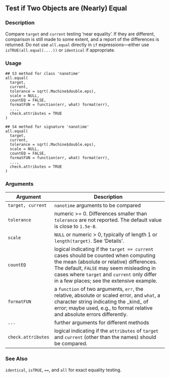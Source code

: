 
## Test if Two Objects are (Nearly) Equal

### Description

Compare `target` and `current` testing ‘near equality’. If they are
different, comparison is still made to some extent, and a report of the
differences is returned. Do not use `all.equal` directly in `if`
expressions—either use `isTRUE(all.equal(....))` or `identical` if
appropriate.

### Usage

    ## S3 method for class 'nanotime'
    all.equal(
      target,
      current,
      tolerance = sqrt(.Machine$double.eps),
      scale = NULL,
      countEQ = FALSE,
      formatFUN = function(err, what) format(err),
      ...,
      check.attributes = TRUE
    )

    ## S4 method for signature 'nanotime'
    all.equal(
      target,
      current,
      tolerance = sqrt(.Machine$double.eps),
      scale = NULL,
      countEQ = FALSE,
      formatFUN = function(err, what) format(err),
      ...,
      check.attributes = TRUE
    )

### Arguments

| Argument           | Description                                                                                                                                                                                                                                                              |
|--------------------|--------------------------------------------------------------------------------------------------------------------------------------------------------------------------------------------------------------------------------------------------------------------------|
| `target, current`  | `nanotime` arguments to be compared                                                                                                                                                                                                                                      |
| `tolerance`        | numeric \>= 0. Differences smaller than `tolerance` are not reported. The default value is close to `1.5e-8`.                                                                                                                                                            |
| `scale`            | `NULL` or numeric \> 0, typically of length 1 or `length(target)`. See ‘Details’.                                                                                                                                                                                        |
| `countEQ`          | logical indicating if the `target == current` cases should be counted when computing the mean (absolute or relative) differences. The default, `FALSE` may seem misleading in cases where `target` and `current` only differ in a few places; see the extensive example. |
| `formatFUN`        | a `function` of two arguments, `err`, the relative, absolute or scaled error, and `what`, a character string indicating the \_kind\_ of error; maybe used, e.g., to format relative and absolute errors differently.                                                     |
| `...`              | further arguments for different methods                                                                                                                                                                                                                                  |
| `check.attributes` | logical indicating if the `attributes` of `target` and `current` (other than the names) should be compared.                                                                                                                                                              |

### See Also

`identical`, `isTRUE`, `==`, and `all` for exact equality testing.

